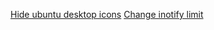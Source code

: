 [Hide ubuntu desktop icons](n/210910_hide_desktop_icons.html)
[Change inotify limit](n/inotify-limit.html)
